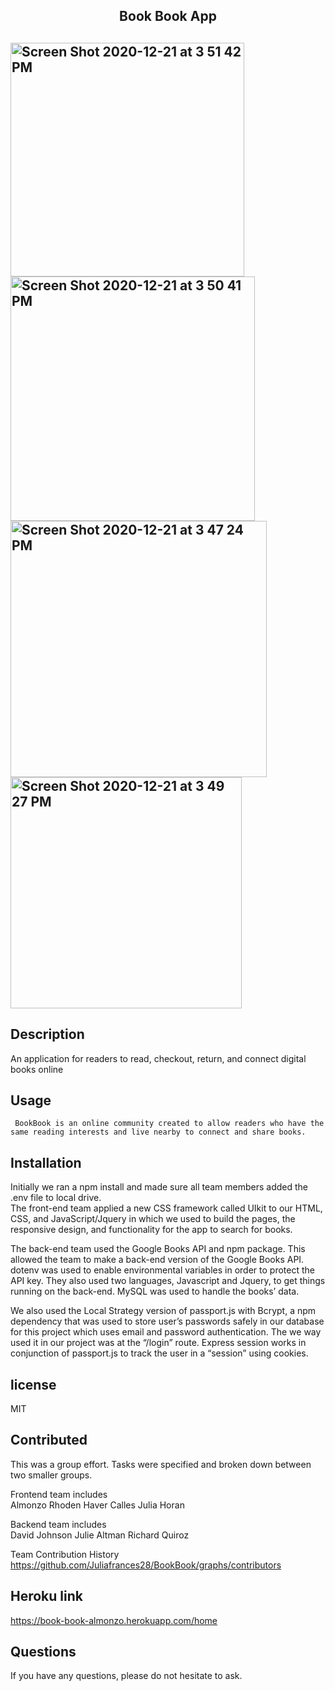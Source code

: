 <h2 align = 'center'> Book Book App<h2>
   
<img width="374" alt="Screen Shot 2020-12-21 at 3 51 42 PM" src="https://user-images.githubusercontent.com/67694214/102821989-18860300-43a6-11eb-8313-25c2dc512b7a.png">
<img width="391" alt="Screen Shot 2020-12-21 at 3 50 41 PM" src="https://user-images.githubusercontent.com/67694214/102821992-1ae85d00-43a6-11eb-9f01-bc6c1f49dcd8.png">
<img width="410" alt="Screen Shot 2020-12-21 at 3 47 24 PM" src="https://user-images.githubusercontent.com/67694214/102821999-1fad1100-43a6-11eb-8935-f3ed2a8ccdd6.png">
<img width="370" alt="Screen Shot 2020-12-21 at 3 49 27 PM" src="https://user-images.githubusercontent.com/67694214/102822003-2176d480-43a6-11eb-9611-8d3bb2ebe6c9.png">

## Description
   An application for readers to read, checkout, return, and connect digital books online

## Usage
     BookBook is an online community created to allow readers who have the same reading interests and live nearby to connect and share books. 

## Installation 
Initially we ran a npm install and made sure all team members added the .env file to local drive.  
The front-end team applied a new CSS framework called UIkit to our HTML, CSS, and JavaScript/Jquery in which we used to build the pages, the responsive design, and functionality for the app to search for books.

The back-end team used the Google Books API and npm package. This allowed the team to make a back-end version of the Google Books API.  dotenv was used to enable environmental variables in order to protect the API key. They also used two languages, Javascript and Jquery, to get things running on the back-end. MySQL was used to handle the books’ data. 

We also used the Local Strategy version of passport.js with Bcrypt, a npm dependency that was used to store user’s passwords safely in our database for this project which uses email and password authentication. The we way used it in our project was at the “/login” route. Express session works in conjunction of passport.js to track the user in a “session” using cookies. 

## license 
MIT

## Contributed
This was a group effort. Tasks were specified and broken down between two smaller groups. 

Frontend team includes <br>
Almonzo Rhoden 
Haver Calles 
Julia Horan

Backend team includes  
David Johnson
Julie Altman
Richard Quiroz

Team Contribution History <br>
https://github.com/Juliafrances28/BookBook/graphs/contributors

## Heroku link
https://book-book-almonzo.herokuapp.com/home

## Questions
If you have any questions, please do not hesitate to ask. 



